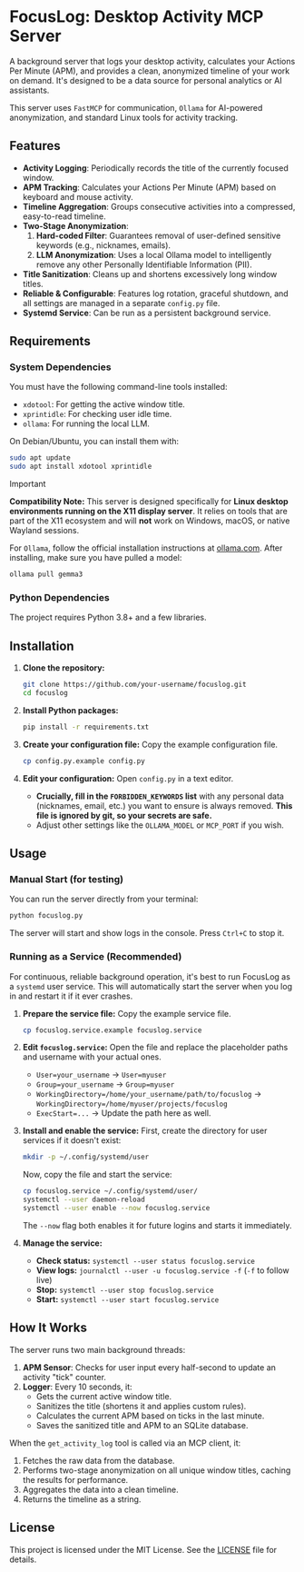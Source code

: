 # FocusLog: Desktop Activity MCP Server

A background server that logs your desktop activity, calculates your Actions Per Minute (APM), and provides a clean, anonymized timeline of your work on demand. It's designed to be a data source for personal analytics or AI assistants.

This server uses `FastMCP` for communication, `Ollama` for AI-powered anonymization, and standard Linux tools for activity tracking.

## Features

-   **Activity Logging**: Periodically records the title of the currently focused window.
-   **APM Tracking**: Calculates your Actions Per Minute (APM) based on keyboard and mouse activity.
-   **Timeline Aggregation**: Groups consecutive activities into a compressed, easy-to-read timeline.
-   **Two-Stage Anonymization**:
    1.  **Hard-coded Filter**: Guarantees removal of user-defined sensitive keywords (e.g., nicknames, emails).
    2.  **LLM Anonymization**: Uses a local Ollama model to intelligently remove any other Personally Identifiable Information (PII).
-   **Title Sanitization**: Cleans up and shortens excessively long window titles.
-   **Reliable & Configurable**: Features log rotation, graceful shutdown, and all settings are managed in a separate `config.py` file.
-   **Systemd Service**: Can be run as a persistent background service.

## Requirements

### System Dependencies

You must have the following command-line tools installed:
-   `xdotool`: For getting the active window title.
-   `xprintidle`: For checking user idle time.
-   `ollama`: For running the local LLM.

On Debian/Ubuntu, you can install them with:
```bash
sudo apt update
sudo apt install xdotool xprintidle
```

> [!IMPORTANT]
> **Compatibility Note:** This server is designed specifically for **Linux desktop environments running on the X11 display server**. It relies on tools that are part of the X11 ecosystem and will **not** work on Windows, macOS, or native Wayland sessions.

For `Ollama`, follow the official installation instructions at [ollama.com](https://ollama.com/). After installing, make sure you have pulled a model:
```bash
ollama pull gemma3
```

### Python Dependencies

The project requires Python 3.8+ and a few libraries.

## Installation

1.  **Clone the repository:**
    ```bash
    git clone https://github.com/your-username/focuslog.git
    cd focuslog
    ```

2.  **Install Python packages:**
    ```bash
    pip install -r requirements.txt
    ```

3.  **Create your configuration file:**
    Copy the example configuration file.
    ```bash
    cp config.py.example config.py
    ```

4.  **Edit your configuration:**
    Open `config.py` in a text editor.
    -   **Crucially, fill in the `FORBIDDEN_KEYWORDS` list** with any personal data (nicknames, email, etc.) you want to ensure is always removed. **This file is ignored by git, so your secrets are safe.**
    -   Adjust other settings like the `OLLAMA_MODEL` or `MCP_PORT` if you wish.

## Usage

### Manual Start (for testing)

You can run the server directly from your terminal:
```bash
python focuslog.py
```
The server will start and show logs in the console. Press `Ctrl+C` to stop it.

### Running as a Service (Recommended)

For continuous, reliable background operation, it's best to run FocusLog as a `systemd` user service. This will automatically start the server when you log in and restart it if it ever crashes.

1.  **Prepare the service file:**
    Copy the example service file.
    ```bash
    cp focuslog.service.example focuslog.service
    ```

2.  **Edit `focuslog.service`:**
    Open the file and replace the placeholder paths and username with your actual ones.
    - `User=your_username` -> `User=myuser`
    - `Group=your_username` -> `Group=myuser`
    - `WorkingDirectory=/home/your_username/path/to/focuslog` -> `WorkingDirectory=/home/myuser/projects/focuslog`
    - `ExecStart=...` -> Update the path here as well.

3.  **Install and enable the service:**
    First, create the directory for user services if it doesn't exist:
    ```bash
    mkdir -p ~/.config/systemd/user
    ```
    Now, copy the file and start the service:
    ```bash
    cp focuslog.service ~/.config/systemd/user/
    systemctl --user daemon-reload
    systemctl --user enable --now focuslog.service
    ```
    The `--now` flag both enables it for future logins and starts it immediately.

4.  **Manage the service:**
    -   **Check status:** `systemctl --user status focuslog.service`
    -   **View logs:** `journalctl --user -u focuslog.service -f` (`-f` to follow live)
    -   **Stop:** `systemctl --user stop focuslog.service`
    -   **Start:** `systemctl --user start focuslog.service`
 

## How It Works

The server runs two main background threads:
1.  **APM Sensor**: Checks for user input every half-second to update an activity "tick" counter.
2.  **Logger**: Every 10 seconds, it:
    -   Gets the current active window title.
    -   Sanitizes the title (shortens it and applies custom rules).
    -   Calculates the current APM based on ticks in the last minute.
    -   Saves the sanitized title and APM to an SQLite database.

When the `get_activity_log` tool is called via an MCP client, it:
1.  Fetches the raw data from the database.
2.  Performs two-stage anonymization on all unique window titles, caching the results for performance.
3.  Aggregates the data into a clean timeline.
4.  Returns the timeline as a string.

## License

This project is licensed under the MIT License. See the [LICENSE](LICENSE) file for details. 